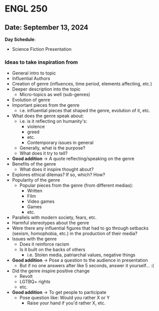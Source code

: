 # ENGL 250

## Date: September 13, 2024

**Day Schedule**:

- Science Fiction Presentation

### Ideas to take inspiration from

- General intro to topic
- Influential Authors
- Creation of genre (influences, time period, elements affecting, etc.)
- Deeper description into the topic
    - Micro-topics as well (sub-genres)
- Evolution of genre
- Important pieces from the genre
    - i.e. influential pieces that shaped the genre, evolution of it, etc.
- What does the genre speak about:
    - i.e. is it reflecting on humanity's:
        - violence
        - greed
        - etc.
        - Contemporary issues in general
    - Generally, what is the purpose?
    - What does it try to tell?
- **Good addition** -> A quote reflecting/speaking on the genre
- Benefits of the genre
    - What does it inspire thought about?
- Explores ethical dilemas? If so, which? How?
- Popularity of the genre
    - Popular pieces from the genre (from different medias):
        - Written
        - Film
        - Video games
        - Games
        - etc.
- Parallels with modern society, fears, etc.
- Harmful stereotypes about the genre
- Were there any influential figures that had to go through setbacks (sexism, homophobia, etc.) in the production of their media?
- Issues with the genre
    - Does it reinforce racism
    - Is it built on the backs of others
        - i.e. Stolen media, patriarchal values, negative things
- **Good addition** -> Pose a question to the audience in presentation
    - But if no one answers after like 5 seconds, answer it yourself... :(
- Did the genre inspire positive change
    - Revolt
    - LGTBQ+ rights
    - etc.
- **Good addition** -> To get people to participate
    - Pose question like: Would you rather X or Y
        - Raise your hand if you'd rather X, etc.